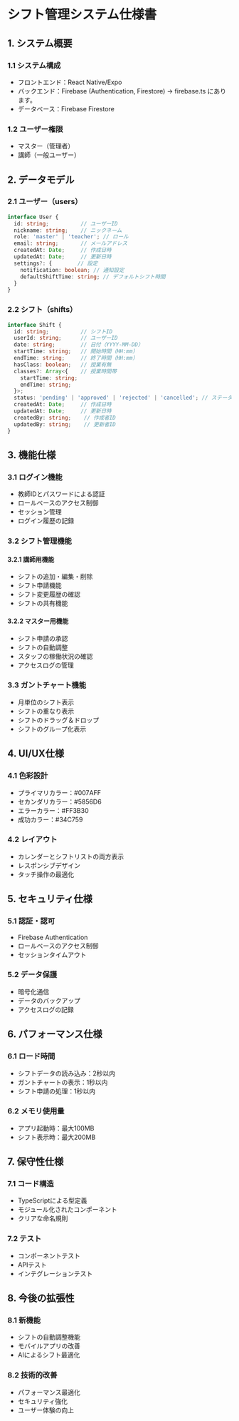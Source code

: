 # シフト管理システム仕様書

## 1. システム概要

### 1.1 システム構成
- フロントエンド：React Native/Expo
- バックエンド：Firebase (Authentication, Firestore) → firebase.ts にあります。
- データベース：Firebase Firestore

### 1.2 ユーザー権限
- マスター（管理者）
- 講師（一般ユーザー）

## 2. データモデル

### 2.1 ユーザー（users）
```typescript
interface User {
  id: string;          // ユーザーID
  nickname: string;    // ニックネーム
  role: 'master' | 'teacher'; // ロール
  email: string;       // メールアドレス
  createdAt: Date;     // 作成日時
  updatedAt: Date;     // 更新日時
  settings?: {        // 設定
    notification: boolean; // 通知設定
    defaultShiftTime: string; // デフォルトシフト時間
  }
}
```

### 2.2 シフト（shifts）
```typescript
interface Shift {
  id: string;          // シフトID
  userId: string;      // ユーザーID
  date: string;        // 日付（YYYY-MM-DD）
  startTime: string;   // 開始時間（HH:mm）
  endTime: string;     // 終了時間（HH:mm）
  hasClass: boolean;   // 授業有無
  classes?: Array<{    // 授業時間帯
    startTime: string;
    endTime: string;
  }>;
  status: 'pending' | 'approved' | 'rejected' | 'cancelled'; // ステータス
  createdAt: Date;     // 作成日時
  updatedAt: Date;     // 更新日時
  createdBy: string;    // 作成者ID
  updatedBy: string;    // 更新者ID
}
```

## 3. 機能仕様

### 3.1 ログイン機能
- 教師IDとパスワードによる認証
- ロールベースのアクセス制御
- セッション管理
- ログイン履歴の記録

### 3.2 シフト管理機能

#### 3.2.1 講師用機能
- シフトの追加・編集・削除
- シフト申請機能
- シフト変更履歴の確認
- シフトの共有機能

#### 3.2.2 マスター用機能
- シフト申請の承認
- シフトの自動調整
- スタッフの稼働状況の確認
- アクセスログの管理

### 3.3 ガントチャート機能
- 月単位のシフト表示
- シフトの重なり表示
- シフトのドラッグ＆ドロップ
- シフトのグループ化表示

## 4. UI/UX仕様

### 4.1 色彩設計
- プライマリカラー：#007AFF
- セカンダリカラー：#5856D6
- エラーカラー：#FF3B30
- 成功カラー：#34C759

### 4.2 レイアウト
- カレンダーとシフトリストの両方表示
- レスポンシブデザイン
- タッチ操作の最適化

## 5. セキュリティ仕様

### 5.1 認証・認可
- Firebase Authentication
- ロールベースのアクセス制御
- セッションタイムアウト

### 5.2 データ保護
- 暗号化通信
- データのバックアップ
- アクセスログの記録

## 6. パフォーマンス仕様

### 6.1 ロード時間
- シフトデータの読み込み：2秒以内
- ガントチャートの表示：1秒以内
- シフト申請の処理：1秒以内

### 6.2 メモリ使用量
- アプリ起動時：最大100MB
- シフト表示時：最大200MB

## 7. 保守性仕様

### 7.1 コード構造
- TypeScriptによる型定義
- モジュール化されたコンポーネント
- クリアな命名規則

### 7.2 テスト
- コンポーネントテスト
- APIテスト
- インテグレーションテスト

## 8. 今後の拡張性

### 8.1 新機能
- シフトの自動調整機能
- モバイルアプリの改善
- AIによるシフト最適化

### 8.2 技術的改善
- パフォーマンス最適化
- セキュリティ強化
- ユーザー体験の向上
